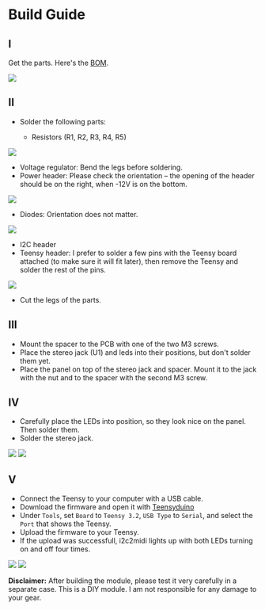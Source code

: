 # Build Guide


## I 
Get the parts. Here's the [BOM](https://github.com/attowatt/i2c2midi#BOM).

![](../pictures/i2c2midi_v_2_0_build_1.jpg)

## II
- Solder the following parts:

  - Resistors (R1, R2, R3, R4, R5)

![](../pictures/i2c2midi_v_2_0_build_2.jpg)

  - Voltage regulator: Bend the legs before soldering.
  - Power header: Please check the orientation – the opening of the header should be on the right, when -12V is on the bottom.

![](../pictures/i2c2midi_v_2_0_build_3.jpg)

  - Diodes: Orientation does not matter.

![](../pictures/i2c2midi_v_2_0_build_4.jpg)

  - I2C header
  - Teensy header: I prefer to solder a few pins with the Teensy board attached (to make sure it will fit later), then remove the Teensy and solder the rest of the pins.

![](../pictures/i2c2midi_v_2_0_build_5.jpg)

- Cut the legs of the parts.


## III
- Mount the spacer to the PCB with one of the two M3 screws.
- Place the stereo jack (U1) and leds into their positions, but don't solder them yet.
- Place the panel on top of the stereo jack and spacer. Mount it to the jack with the nut and to the spacer with the second M3 screw.

## IV
- Carefully place the LEDs into position, so they look nice on the panel. Then solder them.
- Solder the stereo jack.

![](../pictures/i2c2midi_v_2_0_build_6.jpg)
![](../pictures/i2c2midi_v_2_0_build_7.jpg)


## V
- Connect the Teensy to your computer with a USB cable.
- Download the firmware and open it with [Teensyduino](https://www.pjrc.com/teensy/td_download.html)
- Under `Tools`, set `Board` to `Teensy 3.2`, `USB Type` to `Serial`, and select the `Port` that shows the Teensy.
- Upload the firmware to your Teensy. 
- If the upload was successfull, i2c2midi lights up with both LEDs turning on and off four times.


![](../pictures/i2c2midi_v_2_0_build_8.jpg)
![](../pictures/i2c2midi_v_2_0_build_9.jpg)

**Disclaimer:** 
After building the module, please test it very carefully in a separate case. This is a DIY module. I am not responsible for any damage to your gear.
